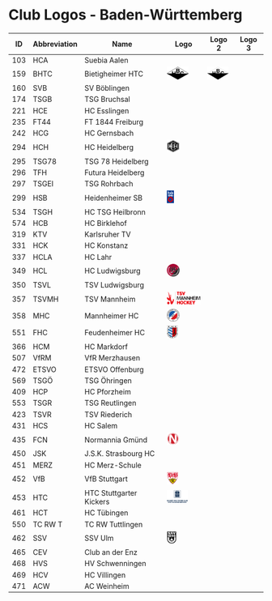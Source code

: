 # Club Logos - Baden-Württemberg

| ID | Abbreviation | Name | Logo | Logo 2 | Logo 3 |
|:-:|---|---|---|---|---|
| 103 | HCA | Suebia Aalen | | | |
| 159 | BHTC | Bietigheimer HTC | <img src="/svg/clubs/hbw/159_bhtc.svg" height="25px" /> | <img src="/svg/clubs/hbw/159_bhtc_2.svg" height="25px" /> | |
| 160 | SVB | SV Böblingen | | | |
| 174 | TSGB | TSG Bruchsal | | | |
| 221 | HCE | HC Esslingen | | | |
| 235 | FT44 | FT 1844 Freiburg | | | |
| 242 | HCG | HC Gernsbach | | | |
| 294 | HCH | HC Heidelberg | <img src="/svg/clubs/hbw/294_hch.svg" height="25px" /> | | |
| 295 | TSG78 | TSG 78 Heidelberg | | | |
| 296 | TFH | Futura Heidelberg | | | |
| 297 | TSGEI | TSG Rohrbach | | | |
| 299 | HSB | Heidenheimer SB | <img src="/svg/clubs/hbw/299_hsb.svg" height="25px" /> | | |
| 534 | TSGH | HC TSG Heilbronn | | | |
| 574 | HCB | HC Birklehof | | | |
| 319 | KTV | Karlsruher TV | | | |
| 331 | HCK | HC Konstanz | | | |
| 337 | HCLA | HC Lahr | | | |
| 349 | HCL | HC Ludwigsburg | <img src="/svg/clubs/hbw/349_hcl.svg" height="25px" /> | | |
| 350 | TSVL | TSV Ludwigsburg | | | |
| 357 | TSVMH | TSV Mannheim | <img src="/svg/clubs/hbw/357_tsvmh.svg" height="25px" /> | | |
| 358 | MHC | Mannheimer HC | <img src="/svg/clubs/hbw/358_mhc.svg" height="25px" /> | | |
| 551 | FHC | Feudenheimer HC | <img src="/svg/clubs/hbw/551_fhc.svg" height="25px" /> | | |
| 366 | HCM | HC Markdorf | | | |
| 507 | VfRM | VfR Merzhausen | | | |
| 472 | ETSVO | ETSVO Offenburg | | | |
| 569 | TSGÖ | TSG Öhringen | | | |
| 409 | HCP | HC Pforzheim | | | |
| 553 | TSGR | TSG Reutlingen | | | |
| 423 | TSVR | TSV Riederich | | | |
| 431 | HCS | HC Salem | | | |
| 435 | FCN | Normannia Gmünd | <img src="/svg/clubs/hbw/435_fcn.svg" height="25px" /> | | |
| 450 | JSK | J.S.K. Strasbourg HC | | | |
| 451 | MERZ | HC Merz-Schule | | | |
| 452 | VfB | VfB Stuttgart | <img src="/svg/clubs/hbw/452_vfb.svg" height="25px" /> | | |
| 453 | HTC | HTC Stuttgarter Kickers | <img src="/svg/clubs/hbw/453_htc.svg" height="25px" /> | | |
| 461 | HCT | HC Tübingen | | | |
| 550 | TC RW T | TC RW Tuttlingen | | | |
| 462 | SSV | SSV Ulm | <img src="/svg/clubs/hbw/462_ssv.svg" height="25px" /> | | |
| 465 | CEV | Club an der Enz | | | |
| 468 | HVS | HV Schwenningen | | | |
| 469 | HCV | HC Villingen | | | |
| 471 | ACW | AC Weinheim | | | |